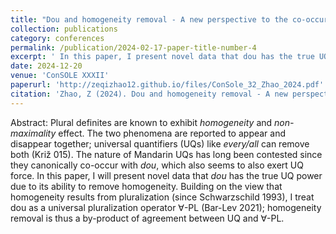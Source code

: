 ```yaml
---
title: "Dou and homogeneity removal - A new perspective to the co-occurrence puzzle"
collection: publications
category: conferences
permalink: /publication/2024-02-17-paper-title-number-4
excerpt: ' In this paper, I present novel data that dou has the true UQ power due to its ability to remove homogeneity.'
date: 2024-12-20
venue: 'ConSOLE XXXII'
paperurl: 'http://zeqizhao12.github.io/files/ConSole_32_Zhao_2024.pdf'
citation: 'Zhao, Z (2024). Dou and homogeneity removal - A new perspective to the co-occurrence puzzle. Proceedings of ConSOLE XXXII.'
---
```


Abstract: Plural definites are known to exhibit *homogeneity* and *non-maximality* effect. The two phenomena are reported to appear and disappear together; universal quantifiers (UQs) like *every/all* can remove both (Križ 015). The nature of Mandarin UQs has long been contested since they canonically co-occur with *dou*, which also seems to also exert UQ force. In this paper, I will present novel data that *dou* has the true UQ power due to its ability to remove homogeneity. Building on the view that homogeneity results from pluralization (since Schwarzschild 1993), I treat dou as a universal pluralization operator ∀-PL (Bar-Lev 2021); homogeneity removal is thus a by-product of agreement between UQ and ∀-PL.
